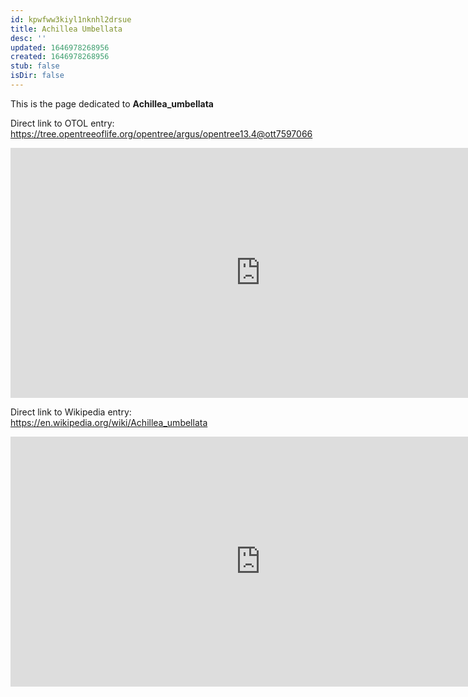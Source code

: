 ```yaml
---
id: kpwfww3kiyl1nknhl2drsue
title: Achillea Umbellata
desc: ''
updated: 1646978268956
created: 1646978268956
stub: false
isDir: false
---
```

This is the page dedicated to **Achillea_umbellata**


Direct link to OTOL entry: https://tree.opentreeoflife.org/opentree/argus/opentree13.4@ott7597066



<html>
    <body>
    <iframe src="https://tree.opentreeoflife.org/opentree/argus/opentree13.4@ott7597066"
    width="800" height="400" frameborder="0" allowfullscreen> </iframe>
    </body>
</html>
    


Direct link to Wikipedia entry: https://en.wikipedia.org/wiki/Achillea_umbellata



<html>
    <body>
    <iframe src="https://en.wikipedia.org/wiki/Achillea_umbellata"
    width="800" height="400" frameborder="0" allowfullscreen> </iframe>
    </body>
</html>
    
